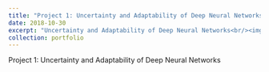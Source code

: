 ```yaml
---
title: "Project 1: Uncertainty and Adaptability of Deep Neural Networks"
date: 2018-10-30
excerpt: "Uncertainty and Adaptability of Deep Neural Networks<br/><img src='/images/500x300.png'>"
collection: portfolio
---
```


Project 1: Uncertainty and Adaptability of Deep Neural Networks